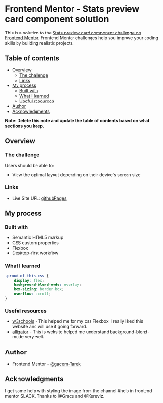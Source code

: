 # Frontend Mentor - Stats preview card component solution

This is a solution to the [Stats preview card component challenge on Frontend Mentor](https://www.frontendmentor.io/challenges/stats-preview-card-component-8JqbgoU62). Frontend Mentor challenges help you improve your coding skills by building realistic projects.

## Table of contents

-   [Overview](#overview)
    -   [The challenge](#the-challenge)
    -   [Links](#links)
-   [My process](#my-process)
    -   [Built with](#built-with)
    -   [What I learned](#what-i-learned)
    -   [Useful resources](#useful-resources)
-   [Author](#author)
-   [Acknowledgments](#acknowledgments)

**Note: Delete this note and update the table of contents based on what sections you keep.**

## Overview

### The challenge

Users should be able to:

-   View the optimal layout depending on their device's screen size

### Links

-   Live Site URL: [githubPages](https://gacem-tarek.github.io/stats_preview_card/)

## My process

### Built with

-   Semantic HTML5 markup
-   CSS custom properties
-   Flexbox
-   Desktop-first workflow

### What I learned

```css
.proud-of-this-css {
    display: flex;
    background-blend-mode: overlay;
    box-sizing: border-box;
    overflow: scroll;
}
```

### Useful resources

-   [w3schools](https://www.w3schools.com) - This helped me for my css Flexbox. I really liked this website and will use it going forward.
-   [alligator](https://www.Alligator.io) - This is website helped me understand background-blend-mode very well.

## Author

-   Frontend Mentor - [@gacem-Tarek](https://www.frontendmentor.io/profile/gacem-Tarek)

## Acknowledgments

I get some help with styling the image from the channel #help in frontend mentor SLACK.
Thanks to @Grace and @Kereviz.
